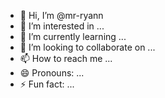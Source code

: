 - 👋 Hi, I’m @mr-ryann
- 👀 I’m interested in ...
- 🌱 I’m currently learning ...
- 💞️ I’m looking to collaborate on ...
- 📫 How to reach me ...
- 😄 Pronouns: ...
- ⚡ Fun fact: ...

<!---
mr-ryann/mr-ryann is a ✨ special ✨ repository because its `README.md` (this file) appears on your GitHub profile.
You can click the Preview link to take a look at your changes.
--->
